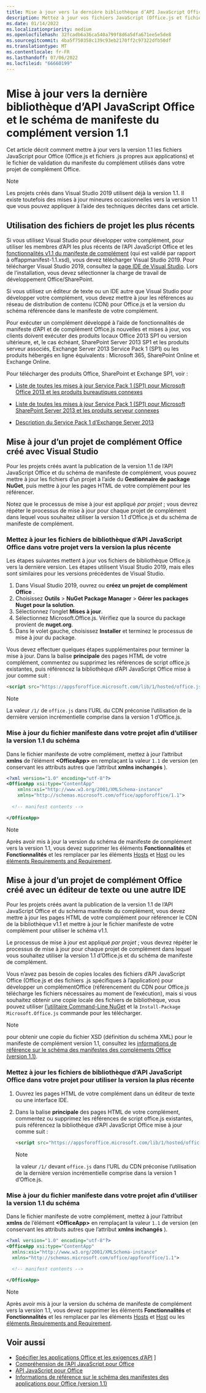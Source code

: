 ```yaml
---
title: Mise à jour vers la dernière bibliothèque d’API JavaScript Office et le schéma de manifeste du complément version 1.1
description: Mettez à jour vos fichiers JavaScript (Office.js et fichiers .js propres aux applications) et le fichier de validation du manifeste du complément dans votre projet Complément Office vers la version 1.1.
ms.date: 01/14/2022
ms.localizationpriority: medium
ms.openlocfilehash: 32fcadb6a36ca540a799f8d6a5dfa671ee5e5de8
ms.sourcegitcommit: 4ba5f750358c139c93eb2170ff2c97322dfb50df
ms.translationtype: MT
ms.contentlocale: fr-FR
ms.lasthandoff: 07/06/2022
ms.locfileid: "66660199"
---
```

# <a name="update-to-the-latest-office-javascript-api-library-and-version-11-add-in-manifest-schema"></a>Mise à jour vers la dernière bibliothèque d’API JavaScript Office et le schéma de manifeste du complément version 1.1

Cet article décrit comment mettre à jour vers la version 1.1 les fichiers JavaScript pour Office (Office.js et fichiers .js propres aux applications) et le fichier de validation du manifeste du complément utilisés dans votre projet de complément Office.

> [!NOTE]
> Les projets créés dans Visual Studio 2019 utilisent déjà la version 1.1. Il existe toutefois des mises à jour mineures occasionnelles vers la version 1.1 que vous pouvez appliquer à l’aide des techniques décrites dans cet article.

## <a name="use-the-most-up-to-date-project-files"></a>Utilisation des fichiers de projet les plus récents

Si vous utilisez Visual Studio pour développer votre complément, pour utiliser les membres d’API les plus récents de l’API JavaScript Office et les [fonctionnalités v1.1 du manifeste de complément](../develop/add-in-manifests.md) (qui est validé par rapport à offappmanifest-1.1.xsd), vous devez télécharger Visual Studio 2019. Pour télécharger Visual Studio 2019, consultez la [page IDE de Visual Studio](https://visualstudio.microsoft.com/vs/). Lors de l’installation, vous devez sélectionner la charge de travail de développement Office/SharePoint.

Si vous utilisez un éditeur de texte ou un IDE autre que Visual Studio pour développer votre complément, vous devez mettre à jour les références au réseau de distribution de contenu (CDN) pour Office.js et la version du schéma référencée dans le manifeste de votre complément.

Pour exécuter un complément développé à l’aide de fonctionnalités de manifeste d’API et de complément Office.js nouvelles et mises à jour, vos clients doivent exécuter des produits locaux Office 2013 SP1 ou version ultérieure, et, le cas échéant, SharePoint Server 2013 SP1 et les produits serveur associés, Exchange Server 2013 Service Pack 1 (SP1) ou les produits hébergés en ligne équivalents : Microsoft 365, SharePoint Online et Exchange Online.

Pour télécharger des produits Office, SharePoint et Exchange SP1, voir :

- [Liste de toutes les mises à jour Service Pack 1 (SP1) pour Microsoft Office 2013 et les produits bureautiques connexes](https://support.microsoft.com/kb/2850036)

- [Liste de toutes les mises à jour Service Pack 1 (SP1) pour Microsoft SharePoint Server 2013 et les produits serveur connexes](https://support.microsoft.com/kb/2850035)

- [Description du Service Pack 1 d’Exchange Server 2013](https://support.microsoft.com/kb/2926248)

## <a name="updating-an-office-add-in-project-created-with-visual-studio"></a>Mise à jour d’un projet de complément Office créé avec Visual Studio

Pour les projets créés avant la publication de la version 1.1 de l’API JavaScript Office et du schéma de manifeste de complément, vous pouvez mettre à jour les fichiers d’un projet à l’aide du **Gestionnaire de package NuGet**, puis mettre à jour les pages HTML de votre complément pour les référencer.

Notez que le processus de mise à jour est appliqué  _par projet_  ; vous devrez répéter le processus de mise à jour pour chaque projet de complément dans lequel vous souhaitez utiliser la version 1.1 d’Office.js et du schéma de manifeste de complément.

### <a name="update-the-office-javascript-api-library-files-in-your-project-to-the-newest-release"></a>Mettez à jour les fichiers de bibliothèque d’API JavaScript Office dans votre projet vers la version la plus récente

Les étapes suivantes mettent à jour vos fichiers de bibliothèque Office.js vers la dernière version. Les étapes utilisent Visual Studio 2019, mais elles sont similaires pour les versions précédentes de Visual Studio.

1. Dans Visual Studio 2019, ouvrez ou **créez un projet de complément Office** .
2. Choisissez **Outils** > **NuGet Package Manager** > **Gérer les packages Nuget pour la solution**.
3. Sélectionnez l’onglet **Mises à jour**.
4. Sélectionnez Microsoft.Office.js. Vérifiez que la source du package provient de **nuget.org**.
5. Dans le volet gauche, choisissez **Installer** et terminez le processus de mise à jour du package.

Vous devez effectuer quelques étapes supplémentaires pour terminer la mise à jour. Dans la balise **principale** des pages HTML de votre complément, commentez ou supprimez les références de script office.js existantes, puis référencez la bibliothèque d’API JavaScript Office mise à jour comme suit :

  ```html
  <script src="https://appsforoffice.microsoft.com/lib/1/hosted/office.js" type="text/javascript"></script>
  ```

   > [!NOTE]
   > La valeur `/1/` de `office.js` dans l’URL du CDN préconise l’utilisation de la dernière version incrémentielle comprise dans la version 1 d’Office.js.

### <a name="update-the-manifest-file-in-your-project-to-use-schema-version-11"></a>Mise à jour du fichier manifeste dans votre projet afin d’utiliser la version 1.1 du schéma

Dans le fichier manifeste de votre complément, mettez à jour l’attribut **xmlns** de l’élément **\<OfficeApp\>** en remplaçant la valeur `1.1` de version (en conservant les attributs autres que l’attribut **xmlns inchangés** ).

```xml
<?xml version="1.0" encoding="utf-8"?>
<OfficeApp xsi:type="ContentApp"
    xmlns:xsi="http://www.w3.org/2001/XMLSchema-instance"
    xmlns="http://schemas.microsoft.com/office/appforoffice/1.1">
  
  <!-- manifest contents -->

</OfficeApp>
```

> [!NOTE]
> Après avoir mis à jour la version du schéma de manifeste de complément vers la version 1.1, vous devez supprimer les éléments **Fonctionnalités** et **Fonctionnalités** et les remplacer par les éléments [Hosts](/javascript/api/manifest/hosts) et [Host](/javascript/api/manifest/host) ou les [éléments Requirements and Requirement](specify-office-hosts-and-api-requirements.md).

## <a name="updating-an-office-add-in-project-created-with-a-text-editor-or-other-ide"></a>Mise à jour d’un projet de complément Office créé avec un éditeur de texte ou une autre IDE

Pour les projets créés avant la publication de la version 1.1 de l’API JavaScript Office et du schéma manifeste du complément, vous devez mettre à jour les pages HTML de votre complément pour référencer le CDN de la bibliothèque v1.1 et mettre à jour le fichier manifeste de votre complément pour utiliser le schéma v1.1.

Le processus de mise à jour est appliqué  _par projet_  ; vous devrez répéter le processus de mise à jour pour chaque projet de complément dans lequel vous souhaitez utiliser la version 1.1 d’Office.js et du schéma de manifeste de complément.

Vous n’avez pas besoin de copies locales des fichiers d’API JavaScript Office (Office.js et des fichiers .js spécifiques à l’application) pour développer un complémentOffice (référencement du CDN pour Office.js télécharge les fichiers nécessaires au moment de l’exécution), mais si vous souhaitez obtenir une copie locale des fichiers de bibliothèque, vous pouvez utiliser [l’utilitaire Command-Line NuGet](https://docs.nuget.org/consume/installing-nuget) et la `Install-Package Microsoft.Office.js` commande pour les télécharger.

> [!NOTE]
> pour obtenir une copie du fichier XSD (définition du schéma XML) pour le manifeste de complément version 1.1, consultez les [informations de référence sur le schéma des manifestes des compléments Office (version 1.1)](../develop/add-in-manifests.md).

### <a name="update-the-office-javascript-api-library-files-in-your-project-to-use-the-newest-release"></a>Mettez à jour les fichiers de bibliothèque d’API JavaScript Office dans votre projet pour utiliser la version la plus récente

1. Ouvrez les pages HTML de votre complément dans un éditeur de texte ou une interface IDE.

2. Dans la balise **principale** des pages HTML de votre complément, commentez ou supprimez les références de script office.js existantes, puis référencez la bibliothèque d’API JavaScript Office mise à jour comme suit :

    ```html
    <script src="https://appsforoffice.microsoft.com/lib/1/hosted/office.js" type="text/javascript"></script>
    ```

   > [!NOTE]
   > la valeur `/1/` devant `office.js` dans l’URL du CDN préconise l’utilisation de la dernière version incrémentielle comprise dans la version 1 d’Office.js.

### <a name="update-the-manifest-file-in-your-project-to-use-schema-version-11"></a>Mise à jour du fichier manifeste dans votre projet afin d’utiliser la version 1.1 du schéma

Dans le fichier manifeste de votre complément, mettez à jour l’attribut **xmlns** de l’élément **\<OfficeApp\>** en remplaçant la valeur `1.1` de version (en conservant les attributs autres que l’attribut **xmlns inchangés** ).

```xml
<?xml version="1.0" encoding="utf-8"?>
<OfficeApp xsi:type="ContentApp"
  xmlns:xsi="http://www.w3.org/2001/XMLSchema-instance"
  xmlns="http://schemas.microsoft.com/office/appforoffice/1.1">
  
  <!-- manifest contents -->

</OfficeApp>
```

> [!NOTE]
> Après avoir mis à jour la version du schéma de manifeste de complément vers la version 1.1, vous devez supprimer les éléments **Fonctionnalités** et **Fonctionnalités** et les remplacer par les éléments [Hosts](/javascript/api/manifest/hosts) et [Host](/javascript/api/manifest/host) ou les [éléments Requirements and Requirement](specify-office-hosts-and-api-requirements.md).

## <a name="see-also"></a>Voir aussi

- [Spécifier les applications Office et les exigences d’API](specify-office-hosts-and-api-requirements.md) ]
- [Compréhension de l’API JavaScript pour Office](understanding-the-javascript-api-for-office.md)
- [API JavaScript pour Office](../reference/javascript-api-for-office.md)
- [Informations de référence sur le schéma des manifestes des applications pour Office (version 1.1)](../develop/add-in-manifests.md)
